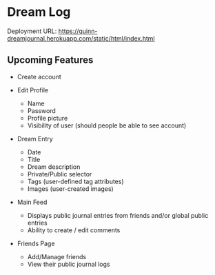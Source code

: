 # Dream Log

Deployment URL:
https://quinn-dreamjournal.herokuapp.com/static/html/index.html

## Upcoming Features

* Create account

* Edit Profile
  * Name
  * Password
  * Profile picture
  * Visibility of user (should people be able to see account)

* Dream Entry
  * Date
  * Title
  * Dream description
  * Private/Public selector
  * Tags (user-defined tag attributes)
  * Images (user-created images)

* Main Feed
  * Displays public journal entries from friends and/or global public entries
  * Ability to create / edit comments
  
* Friends Page
  * Add/Manage friends
  * View their public journal logs
